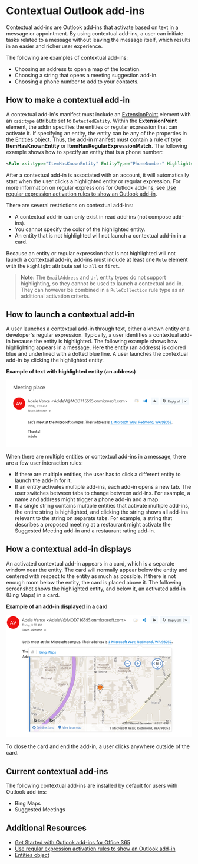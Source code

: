 # Contextual Outlook add-ins

Contextual add-ins are Outlook add-ins that activate based on text in a message or appointment. By using contextual add-ins, a user can initiate tasks related to a message without leaving the message itself, which results in an easier and richer user experience.

The following are examples of contextual add-ins:

- Choosing an address to open a map of the location.
- Choosing a string that opens a meeting suggestion add-in.
- Choosing a phone number to add to your contacts.

## How to make a contextual add-in

A contextual add-in's manifest must include an [ExtensionPoint](../../reference/manifest/extensionpoint.md) element with an `xsi:type` attribute set to `DetectedEntity`. Within the **ExtensionPoint** element, the addin specifies the entities or regular expression that can activate it. If specifying an entity, the entity can be any of the properties in the [Entities](../../reference/outlook/simple-types.md) object. Thus, the add-in manifest must contain a rule of type **ItemHasKnownEntity** or **ItemHasRegularExpressionMatch**. The following example shows how to specify an entity that is a phone number:

```XML
<Rule xsi:type="ItemHasKnownEntity" EntityType="PhoneNumber" Highlight="all" />
```

After a contextual add-in is associated with an account, it will automatically start when the user clicks a highlighted entity or regular expression. For more information on regular expressions for Outlook add-ins, see [Use regular expression activation rules to show an Outlook add-in](../outlook/use-regular-expressions-to-show-an-outlook-add-in.md).

There are several restrictions on contextual add-ins:

- A contextual add-in can only exist in read add-ins (not compose add-ins).
- You cannot specify the color of the highlighted entity.
- An entity that is not highlighted will not launch a contextual add-in in a card.

Because an entity or regular expression that is not highlighted will not launch a contextual add-in, add-ins must include at least one `Rule` element with the `Highlight` attribute set to `all` or `first`.

> **Note:** The `EmailAddress` and `Url` entity types do not support highlighting, so they cannot be used to launch a contextual add-in. They can however be combined in a `RuleCollection` rule type as an additional activation criteria.

## How to launch a contextual add-in

A user launches a contextual add-in through text, either a known entity or a developer's regular expression. Typically, a user identifies a contextual add-in because the entity is highlighted. The following example shows how highlighting appears in a message. Here the entity (an address) is colored blue and underlined with a dotted blue line. A user launches the contextual add-in by clicking the highlighted entity. 

**Example of text with highlighted entity (an address)**

![Shows the highlighted entity within an email](../../images/outlook-detected-entity-highlight.PNG)
    
When there are multiple entities or contextual add-ins in a message, there are a few user interaction rules:

- If there are multiple entities, the user has to click a different entity to launch the add-in for it.
- If an entity activates multiple add-ins, each add-in opens a new tab. The user switches between tabs to change between add-ins. For example, a name and address might trigger a phone add-in and a map.
- If a single string contains multiple entities that activate multiple add-ins, the entire string is highlighted, and clicking the string shows all add-ins relevant to the string on separate tabs. For example, a string that describes a proposed meeting at a restaurant might activate the Suggested Meeting add-in and a restaurant rating add-in.

## How a contextual add-in displays

An activated contextual add-in appears in a card, which is a separate window near the entity. The card will normally appear below the entity and centered with respect to the entity as much as possible. If there is not enough room below the entity, the card is placed above it. The following screenshot shows the highlighted entity, and below it, an activated add-in (Bing Maps) in a card.

**Example of an add-in displayed in a card**

![Shows a contextual app in a card](../../images/outlook-detected-entity-card.PNG)

To close the card and end the add-in, a user clicks anywhere outside of the card.

## Current contextual add-ins

The following contextual add-ins are installed by default for users with Outlook add-ins:

- Bing Maps 
- Suggested Meetings

## Additional Resources

- [Get Started with Outlook add-ins for Office 365](https://docs.microsoft.com/en-us/outlook/add-ins/addin-tutorial)
- [Use regular expression activation rules to show an Outlook add-in](../outlook/use-regular-expressions-to-show-an-outlook-add-in.md)
- [Entities object](../../reference/outlook/simple-types.md)
